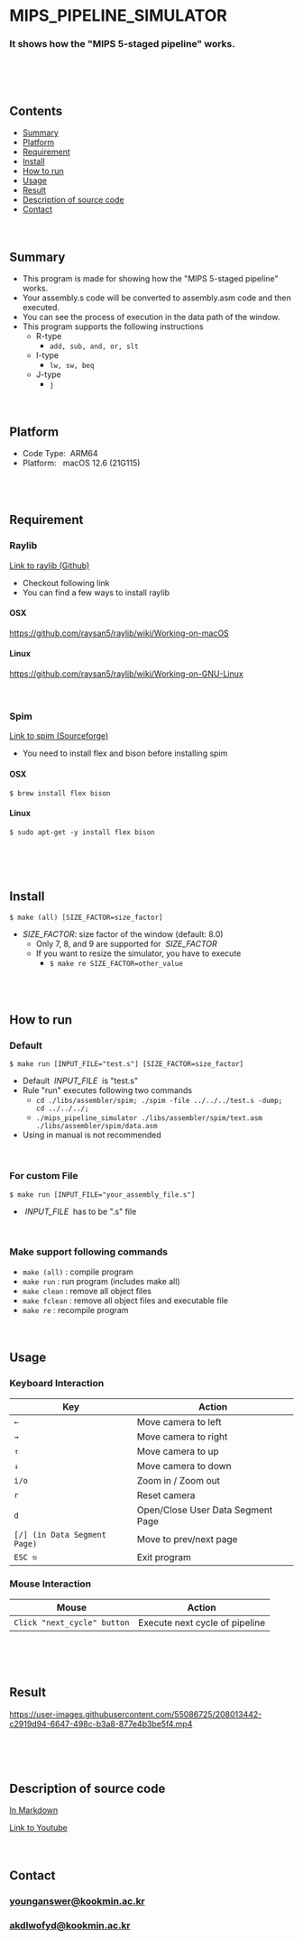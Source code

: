 # MIPS_PIPELINE_SIMULATOR
### It shows how the "MIPS 5-staged pipeline" works.
<br/><br/><br/>

## Contents
* [Summary](#summary)
* [Platform](#platform)
* [Requirement](#requirement)
* [Install](#install)
* [How to run](#how-to-run)
* [Usage](#usage)
* [Result](#result)
* [Description of source code](#description-of-source-code)
* [Contact](#contact)
<br/><br/><br/>

## Summary
* This program is made for showing how the "MIPS 5-staged pipeline" works.
* Your assembly.s code will be converted to assembly.asm code and then executed.
* You can see the process of execution in the data path of the window.
* This program supports the following instructions
	* R-type
		* `add, sub, and, or, slt`
	* I-type
		* `lw, sw, beq`
	* J-type
		* `j`
<br/><br/><br/>

## Platform
* Code Type: &nbsp;ARM64
* Platform: &nbsp;&nbsp;macOS 12.6 (21G115)
<br/><br/><br/><br/>

## Requirement
### Raylib
[Link to raylib (Github)](https://github.com/raysan5/raylib)
* Checkout following link
* You can find a few ways to install raylib
#### OSX
https://github.com/raysan5/raylib/wiki/Working-on-macOS
#### Linux
https://github.com/raysan5/raylib/wiki/Working-on-GNU-Linux
<br/><br/><br/>

### Spim
[Link to spim (Sourceforge)](https://sourceforge.net/p/spimsimulator/code/HEAD/tree/)
* You need to install flex and bison before installing spim
#### OSX
	$ brew install flex bison
#### Linux
    $ sudo apt-get -y install flex bison
<br/><br/><br/>

## Install
	$ make (all) [SIZE_FACTOR=size_factor]
* *SIZE_FACTOR*: size factor of the window (default: 8.0)
	* Only 7, 8, and 9 are supported for &nbsp;*SIZE_FACTOR*
	* If you want to resize the simulator, you have to execute
		* `$ make re SIZE_FACTOR=other_value`
<br/><br/><br/><br/>

## How to run
### Default
	$ make run [INPUT_FILE="test.s"] [SIZE_FACTOR=size_factor]
* Default &nbsp;*INPUT_FILE*&nbsp; is "test.s"
* Rule "run" executes following two commands
	* `cd ./libs/assembler/spim; ./spim -file ../../../test.s -dump; cd ../../../;`
	* `./mips_pipeline_simulator ./libs/assembler/spim/text.asm ./libs/assembler/spim/data.asm`
* Using in manual is not recommended
<br/>

### For custom File
	$ make run [INPUT_FILE="your_assembly_file.s"]
* &nbsp;*INPUT_FILE*&nbsp; has to be ".s" file
<br/>

### Make support following commands
* `make (all)` : compile program
* `make run` : run program (includes make all)
* `make clean` : remove all object files
* `make fclean` : remove all object files and executable file
* `make re` : recompile program
<br/><br/><br/>

## Usage
### Keyboard Interaction
| Key                         | Action                            |
| --------------------------- | --------------------------------- |
| `←`                         | Move camera to left               |
| `→`                         | Move camera to right              |
| `↑`                         | Move camera to up                 |
| `↓`                         | Move camera to down               |
| `i/o`                       | Zoom in / Zoom out                |
| `r`                         | Reset camera                      |
| `d`                         | Open/Close User Data Segment Page |
| `[/] (in Data Segment Page)`| Move to prev/next page            |
| `ESC ⎋`                     | Exit program                      |

### Mouse Interaction
| Mouse                       | Action                         |
| --------------------------- | ------------------------------ |
| `Click "next_cycle" button` | Execute next cycle of pipeline |

<br/><br/><br/>

## Result
https://user-images.githubusercontent.com/55086725/208013442-c2919d94-6647-498c-b3a8-877e4b3be5f4.mp4

<br/><br/><br/>

## Description of source code
[In Markdown](./srcs/README.md)

[Link to Youtube]()
<br/><br/><br/>

## Contact
### younganswer@kookmin.ac.kr
### akdlwofyd@kookmin.ac.kr
